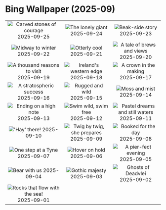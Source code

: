 # Bing Wallpaper (2025-09)

|  |  |  |
|:---:|:---:|:---:|
| ![](https://www.bing.com/th?id=OHR.FortChittorgarh_EN-GB8794173369_400x240.jpg "Carved stones of courage") 2025-09-25 | ![](https://www.bing.com/th?id=OHR.BearLodge_EN-GB8627501672_400x240.jpg "The lonely giant") 2025-09-24 | ![](https://www.bing.com/th?id=OHR.ToucanForest_EN-GB8333466039_400x240.jpg "Beak-side story") 2025-09-23 |
| ![](https://www.bing.com/th?id=OHR.AspenEquinox_EN-GB2838380564_400x240.jpg "Midway to winter") 2025-09-22 | ![](https://www.bing.com/th?id=OHR.IceOtters_EN-GB2135978576_400x240.jpg "Otterly cool") 2025-09-21 | ![](https://www.bing.com/th?id=OHR.OktoberfestSwing_EN-GB1846284671_400x240.jpg "A tale of brews and views") 2025-09-20 |
| ![](https://www.bing.com/th?id=OHR.ThousandIslands_EN-GB1501665871_400x240.jpg "A thousand reasons to visit") 2025-09-19 | ![](https://www.bing.com/th?id=OHR.DunquinIreland_EN-GB3162997633_400x240.jpg "Ireland's western edge") 2025-09-18 | ![](https://www.bing.com/th?id=OHR.YoungMoose_EN-GB3146356133_400x240.jpg "A crown in the making") 2025-09-17 |
| ![](https://www.bing.com/th?id=OHR.OzoneEarth_EN-GB2737742012_400x240.jpg "A stratospheric success") 2025-09-16 | ![](https://www.bing.com/th?id=OHR.PointReyesSeashore_EN-GB2522924402_400x240.jpg "Rugged and wild") 2025-09-15 | ![](https://www.bing.com/th?id=OHR.HohWaterfall_EN-GB2323691969_400x240.jpg "Moss and mist") 2025-09-14 |
| ![](https://www.bing.com/th?id=OHR.PromsNight2025_EN-GB2154998430_400x240.jpg "Ending on a high note") 2025-09-13 | ![](https://www.bing.com/th?id=OHR.SpinnerDolphins_EN-GB1386231173_400x240.jpg "Swim wild, swim free") 2025-09-12 | ![](https://www.bing.com/th?id=OHR.BlueGdansk_EN-GB1148120483_400x240.jpg "Pastel dreams and still waters") 2025-09-11 |
| ![](https://www.bing.com/th?id=OHR.YorkshireHay_EN-GB0990690457_400x240.jpg "'Hay' there!") 2025-09-10 | ![](https://www.bing.com/th?id=OHR.SwissSquirrel_EN-GB9077607879_400x240.jpg "Twig by twig, she prepares") 2025-09-09 | ![](https://www.bing.com/th?id=OHR.OrchardLibrary_EN-GB8853232632_400x240.jpg "Booked for the day") 2025-09-08 |
| ![](https://www.bing.com/th?id=OHR.GreatNorthRun2025_EN-GB8681982473_400x240.jpg "One step at a Tyne") 2025-09-07 | ![](https://www.bing.com/th?id=OHR.RufousHummer_EN-GB7919839531_400x240.jpg "Hover on hold") 2025-09-06 | ![](https://www.bing.com/th?id=OHR.SunsetPier_EN-GB2472786230_400x240.jpg "A pier-fect evening") 2025-09-05 |
| ![](https://www.bing.com/th?id=OHR.WrestlingBears_EN-GB3380146887_400x240.jpg "Bear with us") 2025-09-04 | ![](https://www.bing.com/th?id=OHR.SaintBarbaras_EN-GB0842695883_400x240.jpg "Gothic majesty") 2025-09-03 | ![](https://www.bing.com/th?id=OHR.DeadvleiTrees_EN-GB0679166785_400x240.jpg "Ghosts of Deadvlei") 2025-09-02 |
| ![](https://www.bing.com/th?id=OHR.GipuzcoaSummer_EN-GB2818544324_400x240.jpg "Rocks that flow with the sea!") 2025-09-01 |  |  |

